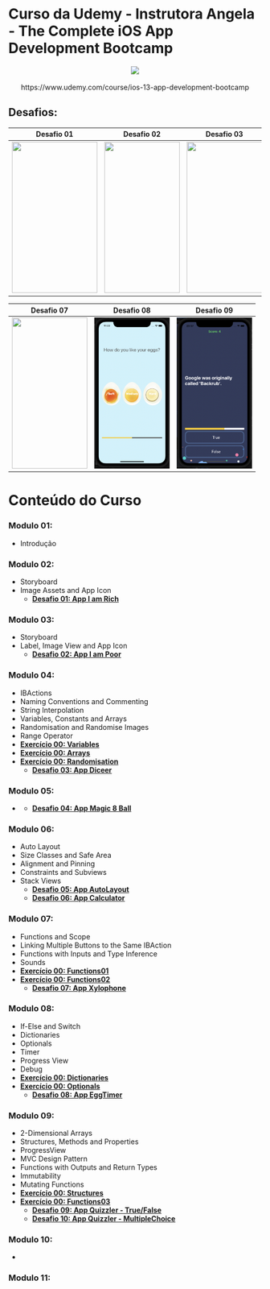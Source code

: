 
# Curso da Udemy - Instrutora Angela - The Complete iOS App Development Bootcamp

<p align=center>
  <img src="https://github.com/felippeandrade/iOS-Swift-The-Complete-iOS-App-Development-Bootcamp-Angela/blob/main/imagens/a-logo01.png" width="300" /> 
</p>

<p align=center> https://www.udemy.com/course/ios-13-app-development-bootcamp </p>

## Desafios:

Desafio 01 | Desafio 02 | Desafio 03 | Desafio 04 | Desafio 05  | Desafio 06 
---|---|---|---|---|---|
<img width="170" height="300" src="https://github.com/felippeandrade/iOS-Swift-The-Complete-iOS-App-Development-Bootcamp-Angela/blob/main/imagens/desafio%20modulo%2002%20-%20I%20am%20Rich.png"> | <img width="150" height="300" src="https://github.com/felippeandrade/iOS-Swift-The-Complete-iOS-App-Development-Bootcamp-Angela/blob/main/imagens/desafio%20modulo%2003%20-%20I%20am%20Poor.png"> | <img width="150" height="300" src="https://github.com/felippeandrade/iOS-Swift-The-Complete-iOS-App-Development-Bootcamp-Angela/blob/main/imagens/desafio%20modulo%2004%20-%20Diceer.png"> | <img width="150" height="300" src="https://github.com/felippeandrade/iOS-Swift-The-Complete-iOS-App-Development-Bootcamp-Angela/blob/main/imagens/desafio%20modulo%2005%20-%20Magic%208%20Ball.png"> | <img width="150" height="300" src="https://github.com/felippeandrade/iOS-Swift-The-Complete-iOS-App-Development-Bootcamp-Angela/blob/main/imagens/desafio%20modulo%2006%20-%2001%20-%20AutoLayout%20.png"> | <img width="150" height="300" src="https://github.com/felippeandrade/iOS-Swift-The-Complete-iOS-App-Development-Bootcamp-Angela/blob/main/imagens/desafio%20modulo%2006%20-%2002%20-%20Calculator.png">

Desafio 07 | Desafio 08 | Desafio 09
---|---|---|
<img width="150" height="300" src="https://github.com/felippeandrade/iOS-Swift-The-Complete-iOS-App-Development-Bootcamp-Angela/blob/main/imagens/desafio%20modulo%2007%20-%20Xylophone.png"> | <img width="150" height="300" src="https://github.com/felippeandrade/Curso-da-Udemy-Instrutora-Angela-The-Complete-iOS-App-Development-Bootcamp/blob/main/imagens/desafio%20modulo%2008%20-%20EggTimer.png"> | <img width="150" height="300" src="https://github.com/felippeandrade/Curso-da-Udemy-Instrutora-Angela-The-Complete-iOS-App-Development-Bootcamp/blob/main/imagens/desafio%20modulo%2009%20-%20Quizzler%2001.png"> | <img width="150" height="300" src="https://github.com/felippeandrade/Curso-da-Udemy-Instrutora-Angela-The-Complete-iOS-App-Development-Bootcamp/blob/main/imagens/desafio%20modulo%2009%20-%20Quizzler%2002.png">




# Conteúdo do Curso

### Modulo 01: 
- Introdução

### Modulo 02: 
- Storyboard
- Image Assets and App Icon
  + **[Desafio 01: App I am Rich]()**

### Modulo 03:
- Storyboard
- Label, Image View and App Icon
  + **[Desafio 02: App I am Poor]()**

### Modulo 04: 
- IBActions
- Naming Conventions and Commenting
- String Interpolation
- Variables, Constants and Arrays 
- Randomisation and Randomise Images
- Range Operator
- **[Exercício 00: Variables]()**
- **[Exercício 00: Arrays]()**
- **[Exercício 00: Randomisation]()**
  + **[Desafio 03: App Diceer]()**

### Modulo 05:
- + **[Desafio 04: App Magic 8 Ball]()**

### Modulo 06: 
- Auto Layout
- Size Classes and Safe Area
- Alignment and Pinning
- Constraints and Subviews
- Stack Views
  + **[Desafio 05: App AutoLayout]()**
  + **[Desafio 06: App Calculator]()**

### Modulo 07: 
- Functions and Scope
- Linking Multiple Buttons to the Same IBAction
- Functions with Inputs and Type Inference
- Sounds
- **[Exercício 00: Functions01]()**
- **[Exercício 00: Functions02]()**
  + **[Desafio 07: App Xylophone]()**

### Modulo 08: 
- If-Else and Switch
- Dictionaries
- Optionals
- Timer
- Progress View
- Debug
- **[Exercício 00: Dictionaries]()**
- **[Exercício 00: Optionals]()**
  + **[Desafio 08: App EggTimer]()**

### Modulo 09: 
- 2-Dimensional Arrays
- Structures, Methods and Properties
- ProgressView
- MVC Design Pattern
- Functions with Outputs and Return Types
- Immutability
- Mutating Functions
- **[Exercício 00: Structures]()**
- **[Exercício 00: Functions03]()**
  + **[Desafio 09: App Quizzler - True/False]()**
  + **[Desafio 10: App Quizzler - MultipleChoice]()**

### Modulo 10: 
- 

### Modulo 11: 





